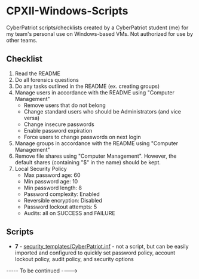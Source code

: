 # CPXII-Windows-Scripts
CyberPatriot scripts/checklists created by a CyberPatriot student (me) for my team's personal use on Windows-based VMs. Not authorized for use by other teams.

## Checklist
1. Read the README
2. Do all forensics questions
3. Do any tasks outlined in the README (ex. creating groups)
4. Manage users in accordance with the README using "Computer Management"
	* Remove users that do not belong
	* Change standard users who should be Administrators (and vice versa)
	* Change insecure passwords
	* Enable password expiration
	* Force users to change passwords on next login
5. Manage groups in accordance with the README using "Computer Management"
6. Remove file shares using "Computer Management". However, the default shares (containing "$" in the name) should be kept.
7. Local Security Policy
	* Max password age: 60
	* Min password age: 10
	* Min password length: 8
	* Password complexity: Enabled
	* Reversible encryption: Disabled
	* Password lockout attempts: 5
	* Audits: all on SUCCESS and FAILURE

## Scripts
* **7** - [security_templates/CyberPatriot.inf](security_templates/CyberPatriot.inf) - not a script, but can be easily imported and configured to quickly set password policy, account lockout policy, audit policy, and security options 

----- To be continued ---->
